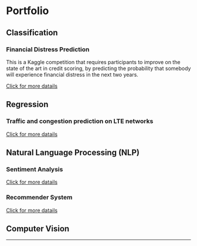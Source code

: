 # Portfolio

## Classification 
### Financial Distress Prediction
This is a Kaggle competition that requires participants to improve on the state of the art in credit scoring, by predicting the probability that somebody will experience financial distress in the next two years.

[Click for more datails]([/sample_page](https://github.com/rdemarqui/financial_distress_prediction))


## Regression 
### Traffic and congestion prediction on LTE networks
[Click for more datails]([/sample_page](https://github.com/rdemarqui/traffic_prediction_and_congestion))

## Natural Language Processing (NLP) 
### Sentiment Analysis
[Click for more datails]([/sample_page](https://github.com/rdemarqui/sentiment_analysis))
### Recommender System
[Click for more datails]([/sample_page](https://github.com/rdemarqui/perfume_recommender))

## Computer Vision 

---
